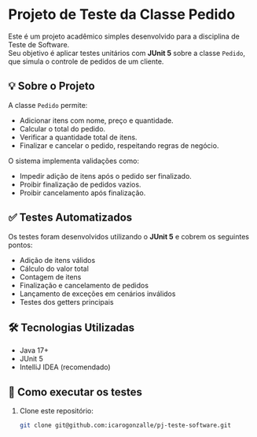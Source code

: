 # Projeto de Teste da Classe Pedido

Este é um projeto acadêmico simples desenvolvido para a disciplina de Teste de Software.  
Seu objetivo é aplicar testes unitários com **JUnit 5** sobre a classe `Pedido`, que simula o controle de pedidos de um cliente.

## 💡 Sobre o Projeto

A classe `Pedido` permite:

- Adicionar itens com nome, preço e quantidade.
- Calcular o total do pedido.
- Verificar a quantidade total de itens.
- Finalizar e cancelar o pedido, respeitando regras de negócio.

O sistema implementa validações como:

- Impedir adição de itens após o pedido ser finalizado.
- Proibir finalização de pedidos vazios.
- Proibir cancelamento após finalização.

## ✅ Testes Automatizados

Os testes foram desenvolvidos utilizando o **JUnit 5** e cobrem os seguintes pontos:

- Adição de itens válidos
- Cálculo do valor total
- Contagem de itens
- Finalização e cancelamento de pedidos
- Lançamento de exceções em cenários inválidos
- Testes dos getters principais

## 🛠️ Tecnologias Utilizadas

- Java 17+
- JUnit 5
- IntelliJ IDEA (recomendado)

## 🚀 Como executar os testes

1. Clone este repositório:
   ```bash
   git clone git@github.com:icarogonzalle/pj-teste-software.git
